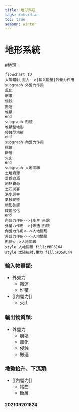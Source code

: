 ```yaml
---
title: 地形系統
tags: #obsidian 
toc: true
season: winter
---
```

# 地形系統
#地理 
```mermaid
flowchart TD
太陽輻射,重力-->|輸入能量|外營力作用
subgraph 外營力作用
風化
崩壞
侵蝕
搬運
堆積
end
subgraph 形貌
堆積型地形
侵蝕型地形
end
subgraph 內營力作用
褶曲
斷層
火山
end
subgraph 人地關聯
土地資源
景觀資源
地熱資源
土石災害
洪水災害
氣候變遷
地形破壞
環境劣化
end
內營力作用-->|產生|形貌
外營力作用-->|改造|形貌
內營力作用<-->人地關聯
外營力作用<-->人地關聯
形貌<-->人地關聯
style 人地關聯 fill:#BF616A
style 太陽輻射,重力 fill:#D5AC44
```
### 輸入物質類:
- 外營力
	- 搬運
	- 堆積
- [[內營力]]
	- 火山
### 輸出物質類:
- 外營力
	- 崩壞
	- 風化
	- 侵蝕
	- 搬運
### 地勢抬升、下沉類:
- [[內營力]]
	- 褶曲
	- 斷層

#### 202109201824